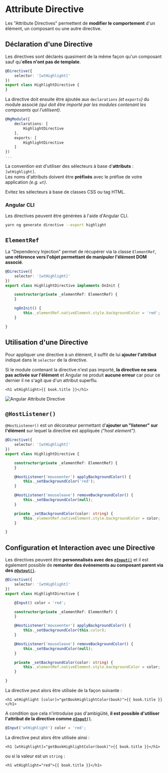 # Attribute Directive

Les "Attribute Directives" permettent de **modifier le comportement** d'un élément, un composant ou une autre directive.

## Déclaration d'une Directive

Les directives sont déclarés quasiment de la même façon qu'un composant sauf qu'**elles n'ont pas de template**.


```typescript
@Directive({
    selector: '[wtHighlight]'
})
export class HighlightDirective {
}
```


La directive doit ensuite être ajoutée aux `declarations` _\(et `exports`\)_ du module associé _\(qui doit être importé par les modules contenant les composants qui l'utilisent\)_.

```typescript
@NgModule({
    declarations: [
        HighlightDirective
    ],
    exports: [
        HighlightDirective
    ]
})
...
```


La convention est d'utiliser des sélecteurs à base d'**attributs** : `[wtHighlight]`.  
Les noms d'attributs doivent être **préfixés** avec le préfixe de votre application _\(e.g. `wt`\)_.

Evitez les sélecteurs à base de classes CSS ou tag HTML.


### Angular CLI

Les directives peuvent être générées à l'aide d'Angular CLI.

```bash
yarn ng generate directive --export highlight
```

## `ElementRef`

La "Dependency Injection" permet de récupérer via la classe `ElementRef`, **une référence vers l'objet permettant de manipuler l'élément DOM associé**.


```typescript
@Directive({
    selector: '[wtHighlight]'
})
export class HighlightDirective implements OnInit {

    constructor(private _elementRef: ElementRef) {
    }

    ngOnInit() {
        this._elementRef.nativeElement.style.backgroundColor = 'red';
    }

}
```


## Utilisation d'une Directive

Pour appliquer une directive à un élément, il suffit de lui **ajouter l'attribut** indiqué dans le `selector` de la directive.


Si le module contenant la directive n'est pas importé, **la directive ne sera pas activée sur l'élément** et Angular ne produit **aucune erreur** car pour ce dernier il ne s'agit que d'un attribut superflu.


```markup
<h1 wtHighlight>{{ book.title }}</h1>
```


![Angular Attribute Directive](../../.gitbook/assets/angular-highlight-directive.png)

## `@HostListener()`

`@HostListener()` est un décorateur permettant d'**ajouter un "listener" sur l'élément** sur lequel la directive est appliquée _\("host element"\)_.


```typescript
@Directive({
    selector: '[wtHighlight]'
})
export class HighlightDirective {

    constructor(private _elementRef: ElementRef) {
    }

    @HostListener('mouseenter') applyBackgroundColor() {
        this._setBackgroundColor('red');
    }

    @HostListener('mouseleave') removeBackgroundColor() {
        this._setBackgroundColor(null);
    }

    private _setBackgroundColor(color: string) {
        this._elementRef.nativeElement.style.backgroundColor = color;
    }

}
```


## Configuration et Interaction avec une Directive

Les directives peuvent être **personnalisés avec des** [**`@Input()`**](../interaction-entre-composants/input.md) et il est également possible de **remonter des événements au composant parent via des** [**`@Output()`**](../interaction-entre-composants/output.md).


```typescript
@Directive({
    selector: '[wtHighlight]'
})
export class HighlightDirective {

    @Input() color = 'red';

    constructor(private _elementRef: ElementRef) {
    }

    @HostListener('mouseenter') applyBackgroundColor() {
        this._setBackgroundColor(this.color);
    }

    @HostListener('mouseleave') removeBackgroundColor() {
        this._setBackgroundColor(null);
    }

    private _setBackgroundColor(color: string) {
        this._elementRef.nativeElement.style.backgroundColor = color;
    }

}
```


La directive peut alors être utilisée de la façon suivante :

```markup
<h1 wtHighlight [color]="getBookHighlightColor(book)">{{ book.title }}</h1>
```


A condition que cela n'introduise pas d'ambigüité, **il est possible d'utiliser l'attribut de la directive comme** [**`@Input()`**](../interaction-entre-composants/input.md).

```typescript
@Input('wtHighlight') color = 'red';
```

La directive peut alors être utilisée ainsi :

```markup
<h1 [wtHighlight]="getBookHighlightColor(book)">{{ book.title }}</h1>
```

ou si la valeur est un `string` :

```markup
<h1 wtHighlight="red">{{ book.title }}</h1>
```




